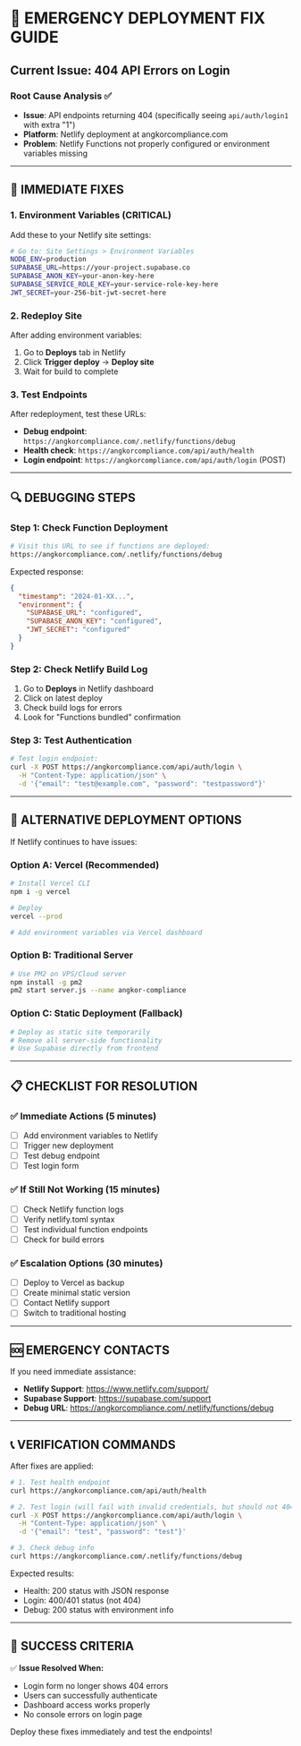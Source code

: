 # 🚨 EMERGENCY DEPLOYMENT FIX GUIDE

## Current Issue: 404 API Errors on Login

### Root Cause Analysis ✅
- **Issue**: API endpoints returning 404 (specifically seeing `api/auth/login1` with extra "1")
- **Platform**: Netlify deployment at angkorcompliance.com
- **Problem**: Netlify Functions not properly configured or environment variables missing

---

## 🔧 IMMEDIATE FIXES

### 1. Environment Variables (CRITICAL)
Add these to your Netlify site settings:

```bash
# Go to: Site Settings > Environment Variables
NODE_ENV=production
SUPABASE_URL=https://your-project.supabase.co
SUPABASE_ANON_KEY=your-anon-key-here
SUPABASE_SERVICE_ROLE_KEY=your-service-role-key-here
JWT_SECRET=your-256-bit-jwt-secret-here
```

### 2. Redeploy Site
After adding environment variables:
1. Go to **Deploys** tab in Netlify
2. Click **Trigger deploy** → **Deploy site**
3. Wait for build to complete

### 3. Test Endpoints
After redeployment, test these URLs:

- **Debug endpoint**: `https://angkorcompliance.com/.netlify/functions/debug`
- **Health check**: `https://angkorcompliance.com/api/auth/health`
- **Login endpoint**: `https://angkorcompliance.com/api/auth/login` (POST)

---

## 🔍 DEBUGGING STEPS

### Step 1: Check Function Deployment
```bash
# Visit this URL to see if functions are deployed:
https://angkorcompliance.com/.netlify/functions/debug
```

Expected response:
```json
{
  "timestamp": "2024-01-XX...",
  "environment": {
    "SUPABASE_URL": "configured",
    "SUPABASE_ANON_KEY": "configured",
    "JWT_SECRET": "configured"
  }
}
```

### Step 2: Check Netlify Build Log
1. Go to **Deploys** in Netlify dashboard
2. Click on latest deploy
3. Check build logs for errors
4. Look for "Functions bundled" confirmation

### Step 3: Test Authentication
```bash
# Test login endpoint:
curl -X POST https://angkorcompliance.com/api/auth/login \
  -H "Content-Type: application/json" \
  -d '{"email": "test@example.com", "password": "testpassword"}'
```

---

## 🚀 ALTERNATIVE DEPLOYMENT OPTIONS

If Netlify continues to have issues:

### Option A: Vercel (Recommended)
```bash
# Install Vercel CLI
npm i -g vercel

# Deploy
vercel --prod

# Add environment variables via Vercel dashboard
```

### Option B: Traditional Server
```bash
# Use PM2 on VPS/Cloud server
npm install -g pm2
pm2 start server.js --name angkor-compliance
```

### Option C: Static Deployment (Fallback)
```bash
# Deploy as static site temporarily
# Remove all server-side functionality
# Use Supabase directly from frontend
```

---

## 📋 CHECKLIST FOR RESOLUTION

### ✅ Immediate Actions (5 minutes)
- [ ] Add environment variables to Netlify
- [ ] Trigger new deployment
- [ ] Test debug endpoint
- [ ] Test login form

### ✅ If Still Not Working (15 minutes)
- [ ] Check Netlify function logs
- [ ] Verify netlify.toml syntax
- [ ] Test individual function endpoints
- [ ] Check for build errors

### ✅ Escalation Options (30 minutes)
- [ ] Deploy to Vercel as backup
- [ ] Create minimal static version
- [ ] Contact Netlify support
- [ ] Switch to traditional hosting

---

## 🆘 EMERGENCY CONTACTS

If you need immediate assistance:
- **Netlify Support**: https://www.netlify.com/support/
- **Supabase Support**: https://supabase.com/support
- **Debug URL**: https://angkorcompliance.com/.netlify/functions/debug

---

## 📞 VERIFICATION COMMANDS

After fixes are applied:

```bash
# 1. Test health endpoint
curl https://angkorcompliance.com/api/auth/health

# 2. Test login (will fail with invalid credentials, but should not 404)
curl -X POST https://angkorcompliance.com/api/auth/login \
  -H "Content-Type: application/json" \
  -d '{"email": "test", "password": "test"}'

# 3. Check debug info
curl https://angkorcompliance.com/.netlify/functions/debug
```

Expected results:
- Health: 200 status with JSON response
- Login: 400/401 status (not 404)
- Debug: 200 status with environment info

---

## 🎯 SUCCESS CRITERIA

✅ **Issue Resolved When:**
- Login form no longer shows 404 errors
- Users can successfully authenticate
- Dashboard access works properly
- No console errors on login page

Deploy these fixes immediately and test the endpoints! 